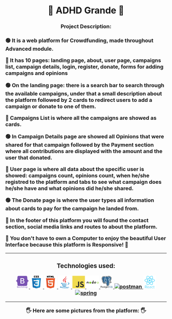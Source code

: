 <h1 align="center"> 💯 ADHD Grande 💯 </h1>
<h3 align="center">Project Description: <h3/>
  
  <p> 🟢 It is a web platform for Crowdfunding, made throughout Advanced module. </p>
  <p> 🔵 It has 10 pages: landing page, about, user page, campaigns list, campaign details, login, register, donate, forms for adding campaigns and opinions <p>
  <p> 🟢 On the landing page: there is a search bar to search through the available campaigns, under that a small description about the platform followed by
2 cards to redirect users to add a campaign or donate to one of them. </p>
  <p> 🔵 Campaigns List is where all the campaigns are showed as cards.</p>
  <p> 🟢 In Campaign Details page are showed all Opinions that were shared for that campaign followed by the Payment section where all contributions are displayed with the amount and the user that donated.</p>
  <p> 🔵 User page is where all data about the specific user is showed: campaigns count, opinions count, when he/she registred to the platform and tabs to see what campaign does he/she have and what opinions did he/she shared.</p>
  <p> 🟢 The Donate page is where the user types all information about cards to pay for the campaign he landed from. <p>
  <p> 🔵 In the footer of this platform you will found the contact section, social media links and routes to about the platform. <p>
  <p> 💯 You don't have to own a Computer to enjoy the beautiful User Interface because this platform is Responsive! 💯</p>
  
  
  
  <hr>
  <div align="center">
    <h3 align:"center">Technologies used:</h3>
   <a href="https://getbootstrap.com" target="_blank" rel="noreferrer"> <img src="https://raw.githubusercontent.com/devicons/devicon/master/icons/bootstrap/bootstrap-plain-wordmark.svg" alt="bootstrap" width="40" height="40"/> </a>
   <a href="https://www.w3schools.com/css/" target="_blank" rel="noreferrer"> <img src="https://raw.githubusercontent.com/devicons/devicon/master/icons/css3/css3-original-wordmark.svg" alt="css3" width="40" height="40"/> </a>
   <a href="https://www.w3.org/html/" target="_blank" rel="noreferrer"> <img src="https://raw.githubusercontent.com/devicons/devicon/master/icons/html5/html5-original-wordmark.svg" alt="html5" width="40" height="40"/> </a> 
   <a href="https://www.java.com" target="_blank" rel="noreferrer"> <img src="https://raw.githubusercontent.com/devicons/devicon/master/icons/java/java-original.svg" alt="java" width="40" height="40"/> </a> <a href="https://developer.mozilla.org/en-US/docs/Web/JavaScript" target="_blank" rel="noreferrer"> <img src="https://raw.githubusercontent.com/devicons/devicon/master/icons/javascript/javascript-original.svg" alt="javascript" width="40" height="40"/> </a> <a href="https://nodejs.org" target="_blank" rel="noreferrer"> <img src="https://raw.githubusercontent.com/devicons/devicon/master/icons/nodejs/nodejs-original-wordmark.svg" alt="nodejs" width="40" height="40"/> </a> <a href="https://www.postgresql.org" target="_blank" rel="noreferrer"> <img src="https://raw.githubusercontent.com/devicons/devicon/master/icons/postgresql/postgresql-original-wordmark.svg" alt="postgresql" width="40" height="40"/> </a> <a href="https://postman.com" target="_blank" rel="noreferrer"> <img src="https://www.vectorlogo.zone/logos/getpostman/getpostman-icon.svg" alt="postman" width="40" height="40"/> </a> <a href="https://reactjs.org/" target="_blank" rel="noreferrer"> <img src="https://raw.githubusercontent.com/devicons/devicon/master/icons/react/react-original-wordmark.svg" alt="react" width="40" height="40"/> </a> <a href="https://spring.io/" target="_blank" rel="noreferrer"> <img src="https://www.vectorlogo.zone/logos/springio/springio-icon.svg" alt="spring" width="40" height="40"/> </a>
    </div>


  
  <hr>
<div align="center" style="gap: 100px;">
  <p> 🖐️ Here are some pictures from the platform: 🖐️ </p>
</div>
